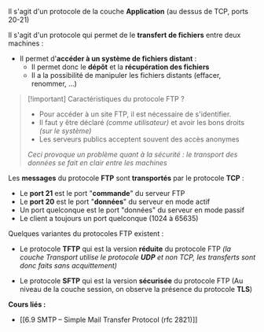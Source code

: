 Il s'agit d'un protocole de la couche **Application** (au dessus de TCP, ports 20-21)

Il s'agit d'un protocole qui permet de le **transfert de fichiers** entre deux machines : 

- Il permet d'**accéder à un système de fichiers distant** : 
	- Il permet donc le **dépôt** et la **récupération des fichiers**
	- Il a la possibilité de manipuler les fichiers distants (effacer, renommer, ...)

>[!important] Caractéristiques du protocole FTP ?
>- Pour accéder à un site FTP, il est nécessaire de s'identifier.
>- Il faut y être déclaré *(comme utilisateur)* et avoir les bons droits *(sur le système)*
>- Les serveurs publics acceptent souvent des accès anonymes
> 
> *Ceci provoque un problème quant à la sécurité : le transport des données se fait en clair entre les machines*

Les **messages** du protocole **FTP** sont **transportés** par le protocole **TCP** :

- Le **port 21** est le port "**commande**" du serveur FTP
- Le **port 20** est le port "**données**" du serveur en mode actif
- Un port quelconque est le port "données" du serveur en mode passif
- Le client a toujours un port quelconque (1024 à 65635)

Quelques variantes du protocoles FTP existent : 

- Le protocole **TFTP** qui est la version **réduite** du protocole FTP *(la couche Transport utilise le protocole **UDP** et non TCP, les transferts sont donc faits sans acquittement)*
  
- Le protocole **SFTP** qui est la version **sécurisée** du protocole FTP (Au niveau de la couche session, on observe la présence du protocole **TLS**)


**Cours liés :**
- [[6.9 SMTP – Simple Mail Transfer Protocol (rfc 2821)]]